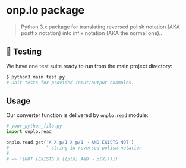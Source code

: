 # onp.lo package

> Python 3.x package for translating reversed polish notation (AKA postfix notation)
> into infix notation (AKA the normal one)..

## 🚧 Testing

We have one test suite ready to run from the main project directory:

```sh
$ python3 main.test.py
# Unit tests for provided input/output examples.
```

## Usage

Our converter function is delivered by `onplo.read` module:

```py
# your_python_file.py
import onplo.read

onplo.read.get('X X p/1 X p/1 ¬ AND EXISTS NOT')
#              ^ string in reversed polish notation
#
# => '(NOT (EXISTS X ((p(X) AND ¬ p(X)))))'
```
